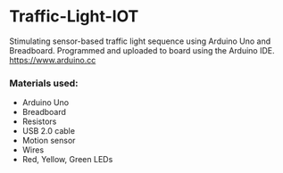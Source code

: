 # Traffic-Light-IOT
Stimulating sensor-based traffic light sequence using Arduino Uno and Breadboard. Programmed and uploaded to board using the Arduino IDE. https://www.arduino.cc

### Materials used: 
- Arduino Uno 
- Breadboard
- Resistors 
- USB 2.0 cable 
- Motion sensor
- Wires
- Red, Yellow, Green LEDs

